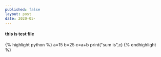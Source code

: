 ```yaml
---
published: false
layout: post
date: 2020-05-
---
```

#### this is test file
{% highlight python %}
	a=15
    b=25
    c=a+b
    print("sum is",c)
{% endhighlight %}